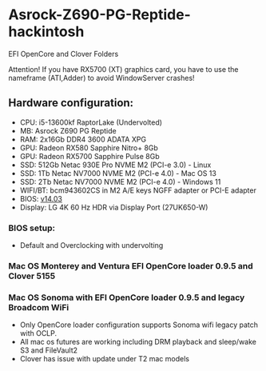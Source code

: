 # Asrock-Z690-PG-Reptide-hackintosh
EFI OpenCore and Clover Folders

Attention! If you have RX5700 (XT) graphics card, you have to use the nameframe (ATI,Adder) to avoid WindowServer crashes!

## Hardware configuration:
* CPU: i5-13600kf RaptorLake (Undervolted)
* MB: Asrock Z690 PG Reptide 
* RAM: 2x16Gb DDR4 3600 ADATA XPG
* GPU: Radeon RX580 Sapphire Nitro+ 8Gb
* GPU: Radeon RX5700 Sapphire Pulse 8Gb
* SSD: 512Gb Netac 930E Pro NVME M2 (PCI-e 3.0) - Linux
* SSD: 1Tb Netac NV7000 NVME M2 (PCI-e 4.0) - Mac OS 13
* SSD: 2Tb Netac NV7000 NVME M2 (PCI-e 4.0) - Windows 11
* WIFI/BT: bcm943602CS in M2 A/E keys NGFF adapter or PCI-E adapter
* BIOS: [v14.03](https://pg.asrock.com/mb/Intel/Z690%20PG%20Riptide/index.ru.asp#BIOS)
* Display: LG 4K 60 Hz HDR via Display Port (27UK650-W)

### BIOS setup: 

* Default and Overclocking with undervolting

### Mac OS Monterey and Ventura EFI OpenCore loader 0.9.5 and Clover 5155
### Mac OS Sonoma with EFI OpenCore loader 0.9.5 and legacy Broadcom WiFi

* Only OpenCore loader configuration supports Sonoma wifi legacy patch with OCLP. 
* All mac os futures are working including DRM playback and sleep/wake S3 and FileVault2
* Clover has issue with update under T2 mac models
